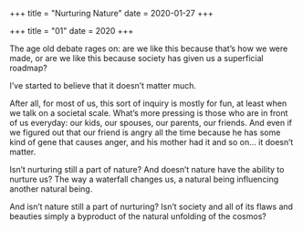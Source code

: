 +++
title = "Nurturing Nature"
date = 2020-01-27
+++

+++
title = "01"
date = 2020
+++

The age old debate rages on: are we like this because that’s how we were made, or are we like this because society has given us a superficial roadmap?

I’ve started to believe that it doesn’t matter much.

After all, for most of us, this sort of inquiry is mostly for fun, at least when we talk on a societal scale. What’s more pressing is those who are in front of us everyday: our kids, our spouses, our parents, our friends. And even if we figured out that our friend is angry all the time because he has some kind of gene that causes anger, and his mother had it and so on… it doesn’t matter.

Isn’t nurturing still a part of nature? And doesn’t nature have the ability to nurture us? The way a waterfall changes us, a natural being influencing another natural being. 

And isn’t nature still a part of nurturing? Isn’t society and all of its flaws and beauties simply a byproduct of the natural unfolding of the cosmos?